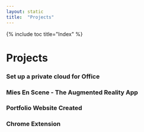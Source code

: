 ```yaml
---
layout: static
title:  "Projects"
---
```



{% include toc title="Index" %}

# Projects

### Set up a private cloud for Office 

### Mies En Scene - The Augmented Reality App

### Portfolio Website Created 

### Chrome Extension 